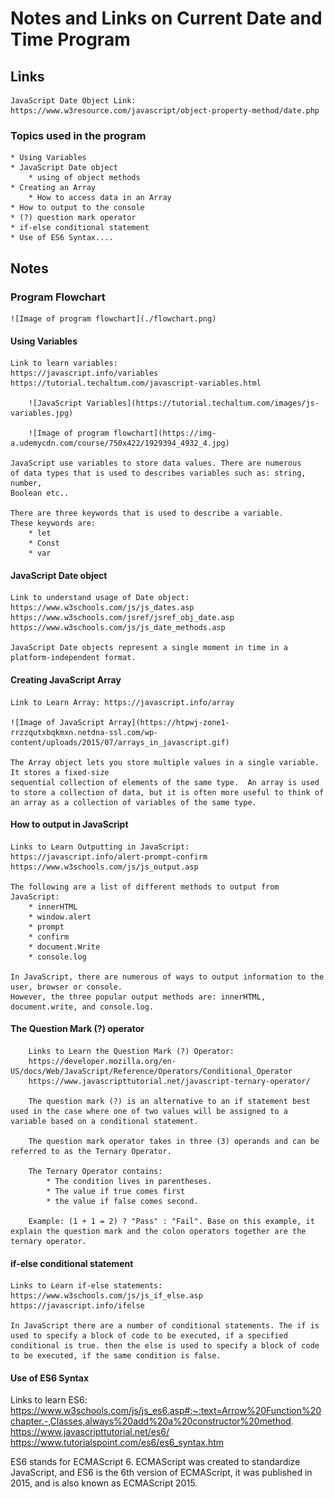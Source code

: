 # Notes and Links on Current Date and Time Program

## Links
	JavaScript Date Object Link:
	https://www.w3resource.com/javascript/object-property-method/date.php

### Topics used in the program
	* Using Variables
	* JavaScript Date object
		* using of object methods
	* Creating an Array
		* How to access data in an Array
	* How to output to the console
	* (?) question mark operator
	* if-else conditional statement
	* Use of ES6 Syntax....

## Notes

### Program Flowchart
	![Image of program flowchart](./flowchart.png)


#### Using Variables

	Link to learn variables:
	https://javascript.info/variables
	https://tutorial.techaltum.com/javascript-variables.html

		![JavaScript Variables](https://tutorial.techaltum.com/images/js-variables.jpg)

		![Image of program flowchart](https://img-a.udemycdn.com/course/750x422/1929394_4932_4.jpg)

	JavaScript use variables to store data values. There are numerous
	of data types that is used to describes variables such as: string, number,
	Boolean etc..

	There are three keywords that is used to describe a variable.
	These keywords are:
		* let
		* Const
		* var

#### JavaScript Date object

	Link to understand usage of Date object:
	https://www.w3schools.com/js/js_dates.asp
	https://www.w3schools.com/jsref/jsref_obj_date.asp
	https://www.w3schools.com/js/js_date_methods.asp

	JavaScript Date objects represent a single moment in time in a platform-independent format.

#### Creating JavaScript Array

	Link to Learn Array: https://javascript.info/array

	![Image of JavaScript Array](https://htpwj-zone1-rrzzqutxbqkmxn.netdna-ssl.com/wp-content/uploads/2015/07/arrays_in_javascript.gif)

	The Array object lets you store multiple values in a single variable. It stores a fixed-size
	sequential collection of elements of the same type.  An array is used to store a collection of data, but it is often more useful to think of an array as a collection of variables of the same type.

#### How to output in JavaScript

	Links to Learn Outputting in JavaScript:
	https://javascript.info/alert-prompt-confirm
	https://www.w3schools.com/js/js_output.asp

	The following are a list of different methods to output from JavaScript:
		* innerHTML
		* window.alert
		* prompt
		* confirm
		* document.Write
		* console.log

	In JavaScript, there are numerous of ways to output information to the user, browser or console.
	However, the three popular output methods are: innerHTML, document.write, and console.log.

#### The Question Mark (?) operator

		Links to Learn the Question Mark (?) Operator:
		https://developer.mozilla.org/en-US/docs/Web/JavaScript/Reference/Operators/Conditional_Operator
		https://www.javascripttutorial.net/javascript-ternary-operator/

 		The question mark (?) is an alternative to an if statement best used in the case where one of two values will be assigned to a variable based on a conditional statement.

		The question mark operator takes in three (3) operands and can be referred to as the Ternary Operator.

		The Ternary Operator contains:
			* The condition lives in parentheses.
			* The value if true comes first
			* the value if false comes second.

		Example: (1 + 1 = 2) ? "Pass" : "Fail". Base on this example, it explain the question mark and the colon operators together are the ternary operator.

#### if-else conditional statement

	Links to Learn if-else statements:
	https://www.w3schools.com/js/js_if_else.asp
	https://javascript.info/ifelse

	In JavaScript there are a number of conditional statements. The if is used to specify a block of code to be executed, if a specified conditional is true. then the else is used to specify a block of code to be executed, if the same condition is false.

#### Use of ES6 Syntax

Links to learn ES6:
https://www.w3schools.com/js/js_es6.asp#:~:text=Arrow%20Function%20chapter.-,Classes,always%20add%20a%20constructor%20method.
https://www.javascripttutorial.net/es6/
https://www.tutorialspoint.com/es6/es6_syntax.htm

ES6 stands for ECMAScript 6. ECMAScript was created to standardize JavaScript, and ES6 is the 6th version of ECMAScript, it was published in 2015, and is also known as ECMAScript 2015.
